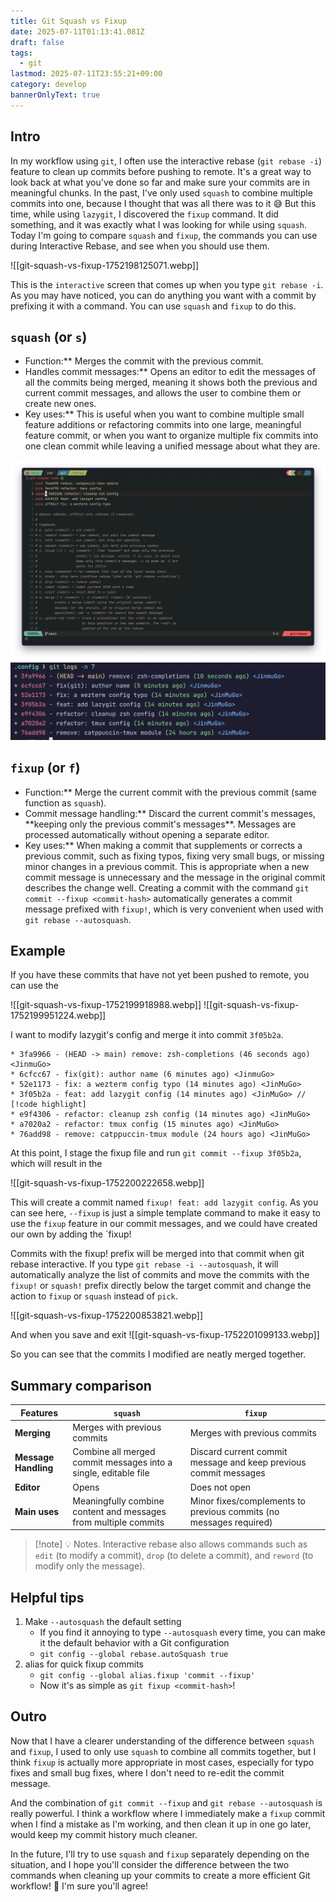 ```yaml
---
title: Git Squash vs Fixup
date: 2025-07-11T01:13:41.081Z
draft: false
tags:
  - git
lastmod: 2025-07-11T23:55:21+09:00
category: develop
bannerOnlyText: true
---
```


## Intro

In my workflow using `git`, I often use the interactive rebase (`git rebase -i`) feature to clean up commits before pushing to remote. It's a great way to look back at what you've done so far and make sure your commits are in meaningful chunks. In the past, I've only used `squash` to combine multiple commits into one, because I thought that was all there was to it 😅 But this time, while using `lazygit`, I discovered the `fixup` command. It did something, and it was exactly what I was looking for while using `squash`. Today I'm going to compare `squash` and `fixup`, the commands you can use during Interactive Rebase, and see when you should use them.

![[git-squash-vs-fixup-1752198125071.webp]]

This is the `interactive` screen that comes up when you type `git rebase -i`. As you may have noticed, you can do anything you want with a commit by prefixing it with a command. You can use `squash` and `fixup` to do this.

## `squash` (or `s`)

- Function:\*\* Merges the commit with the previous commit.
- Handles commit messages:\*\* Opens an editor to edit the messages of all the commits being merged, meaning it shows both the previous and current commit messages, and allows the user to combine them or create new ones.
- Key uses:\*\* This is useful when you want to combine multiple small feature additions or refactoring commits into one large, meaningful feature commit, or when you want to organize multiple fix commits into one clean commit while leaving a unified message about what they are.

<div class="image-row">

![Select squash command](./git-squash-vs-fixup-1752198570627.webp)
![The editor opens like this](./git-squash-vs-fixup-1752199918988.webp)

</div>

## `fixup` (or `f`)

- Function:\*\* Merge the current commit with the previous commit (same function as `squash`).
- Commit message handling:** Discard the current commit's messages, **keeping only the previous commit's messages\*\*. Messages are processed automatically without opening a separate editor.
- Key uses:\*\* When making a commit that supplements or corrects a previous commit, such as fixing typos, fixing very small bugs, or missing minor changes in a previous commit. This is appropriate when a new commit message is unnecessary and the message in the original commit describes the change well. Creating a commit with the command `git commit --fixup <commit-hash>` automatically generates a commit message prefixed with `fixup!`, which is very convenient when used with `git rebase --autosquash`.

## Example

If you have these commits that have not yet been pushed to remote, you can use the

<div class="image-row">

![[git-squash-vs-fixup-1752199918988.webp]]
![[git-squash-vs-fixup-1752199951224.webp]]

</div>

I want to modify lazygit's config and merge it into commit `3f05b2a`.

```text
* 3fa9966 - (HEAD -> main) remove: zsh-completions (46 seconds ago) <JinmuGo>
* 6cfcc67 - fix(git): author name (6 minutes ago) <JinmuGo>
* 52e1173 - fix: a wezterm config typo (14 minutes ago) <JinMuGo>
* 3f05b2a - feat: add lazygit config (14 minutes ago) <JinMuGo> // [!code highlight]
* e9f4306 - refactor: cleanup zsh config (14 minutes ago) <JinMuGo>
* a7020a2 - refactor: tmux config (15 minutes ago) <JinMuGo>
* 76add98 - remove: catppuccin-tmux module (24 hours ago) <JinMuGo>
```

At this point, I stage the fixup file and run `git commit --fixup 3f05b2a`, which will result in the

![[git-squash-vs-fixup-1752200222658.webp]]

This will create a commit named `fixup! feat: add lazygit config`. As you can see here, `--fixup` is just a simple template command to make it easy to use the `fixup` feature in our commit messages, and we could have created our own by adding the `fixup!

Commits with the fixup! prefix will be merged into that commit when git rebase interactive. If you type `git rebase -i --autosquash`, it will automatically analyze the list of commits and move the commits with the `fixup!` or `squash!` prefix directly below the target commit and change the action to `fixup` or `squash` instead of `pick`.

![[git-squash-vs-fixup-1752200853821.webp]]

And when you save and exit
![[git-squash-vs-fixup-1752201099133.webp]]

So you can see that the commits I modified are neatly merged together.

## Summary comparison

| Features             | `squash`                                                        | `fixup`                                                            |
| -------------------- | --------------------------------------------------------------- | ------------------------------------------------------------------ |
| **Merging**          | Merges with previous commits                                    | Merges with previous commits                                       |
| **Message Handling** | Combine all merged commit messages into a single, editable file | Discard current commit message and keep previous commit messages   |
| **Editor**           | Opens                                                           | Does not open                                                      |
| **Main uses**        | Meaningfully combine content and messages from multiple commits | Minor fixes/complements to previous commits (no messages required) |

> [!note] 💡 Notes.
> Interactive rebase also allows commands such as `edit` (to modify a commit), `drop` (to delete a commit), and `reword` (to modify only the message).

## Helpful tips

1. Make `--autosquash` the default setting
   - If you find it annoying to type `--autosquash` every time, you can make it the default behavior with a Git configuration
   - `git config --global rebase.autoSquash true`
2. alias for quick fixup commits
   - `git config --global alias.fixup 'commit --fixup'`
   - Now it's as simple as `git fixup <commit-hash>`!

## Outro

Now that I have a clearer understanding of the difference between `squash` and `fixup`, I used to only use `squash` to combine all commits together, but I think `fixup` is actually more appropriate in most cases, especially for typo fixes and small bug fixes, where I don't need to re-edit the commit message.

And the combination of `git commit --fixup` and `git rebase --autosquash` is really powerful. I think a workflow where I immediately make a `fixup` commit when I find a mistake as I'm working, and then clean it up in one go later, would keep my commit history much cleaner.

In the future, I'll try to use `squash` and `fixup` separately depending on the situation, and I hope you'll consider the difference between the two commands when cleaning up your commits to create a more efficient Git workflow! 🚀 I'm sure you'll agree!
